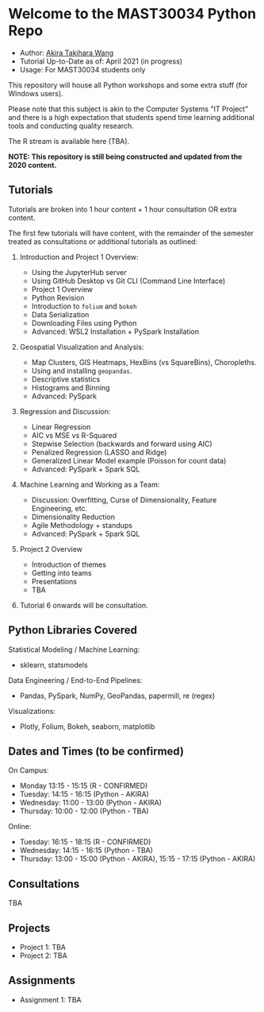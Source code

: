 # Welcome to the MAST30034 Python Repo
- Author: [Akira Takihara Wang](https://github.com/akiratwang)
- Tutorial Up-to-Date as of: April 2021 (in progress) 
- Usage: For MAST30034 students only  

This repository will house all Python workshops and some extra stuff (for Windows users).

Please note that this subject is akin to the Computer Systems "IT Project" and there is a high expectation that students spend time learning additional tools and conducting quality research.

The R stream is available here (TBA).

**NOTE: This repository is still being constructed and updated from the 2020 content.**

## Tutorials
Tutorials are broken into 1 hour content + 1 hour consultation OR extra content.

The first few tutorials will have content, with the remainder of the semester treated as consultations or additional tutorials as outlined:
1. Introduction and Project 1 Overview:
    - Using the JupyterHub server
    - Using GitHub Desktop vs Git CLI (Command Line Interface)
    - Project 1 Overview
    - Python Revision 
    - Introduction to `folium` and `bokeh`
    - Data Serialization
    - Downloading Files using Python
    - Advanced: WSL2 Installation + PySpark Installation
    
2. Geospatial Visualization and Analysis:
    - Map Clusters, GIS Heatmaps, HexBins (vs SquareBins), Choropleths.
    - Using and installing `geopandas`.
    - Descriptive statistics
    - Histograms and Binning
    - Advanced: PySpark
    
3. Regression and Discussion:
    - Linear Regression
    - AIC vs MSE vs R-Squared
    - Stepwise Selection (backwards and forward using AIC)
    - Penalized Regression (LASSO and Ridge)
    - Generalized Linear Model example (Poisson for count data)
    - Advanced: PySpark + Spark SQL
    
4. Machine Learning and Working as a Team:
    - Discussion: Overfitting, Curse of Dimensionality, Feature Engineering, etc.
    - Dimensionality Reduction
    - Agile Methodology + standups
    - Advanced: PySpark + Spark SQL
    
5. Project 2 Overview
    - Introduction of themes
    - Getting into teams
    - Presentations
    - TBA

6. Tutorial 6 onwards will be consultation.

## Python Libraries Covered
Statistical Modeling / Machine Learning:
- sklearn, statsmodels

Data Engineering / End-to-End Pipelines:
- Pandas, PySpark, NumPy, GeoPandas, papermill, re (regex)

Visualizations:
- Plotly, Folium, Bokeh, seaborn, matplotlib

## Dates and Times (to be confirmed)
On Campus:
- Monday 13:15 - 15:15 (R - CONFIRMED)
- Tuesday: 14:15 - 16:15 (Python - AKIRA)
- Wednesday: 11:00 - 13:00 (Python - AKIRA)
- Thursday: 10:00 - 12:00 (Python - TBA)

Online:
- Tuesday: 16:15 - 18:15 (R - CONFIRMED)
- Wednesday: 14:15 - 16:15 (Python - TBA)
- Thursday: 13:00 - 15:00 (Python - AKIRA), 15:15 - 17:15 (Python - AKIRA)

## Consultations
TBA

## Projects
- Project 1: TBA
- Project 2: TBA

## Assignments
- Assignment 1: TBA
